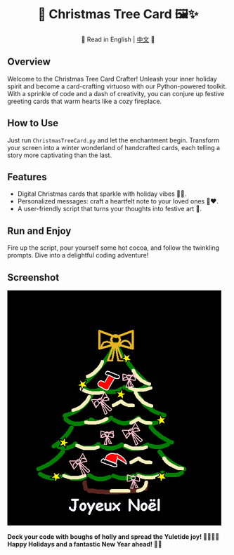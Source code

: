 <div align="center">

# 🎄 Christmas Tree Card 🖼️✨

📜 Read in English | [中文](README.zh.md) 📜

</div>

## Overview
Welcome to the Christmas Tree Card Crafter! Unleash your inner holiday spirit and become a card-crafting virtuoso with our Python-powered toolkit. With a sprinkle of code and a dash of creativity, you can conjure up festive greeting cards that warm hearts like a cozy fireplace.

## How to Use
Just run `ChristmasTreeCard.py` and let the enchantment begin. Transform your screen into a winter wonderland of handcrafted cards, each telling a story more captivating than the last.

## Features
- Digital Christmas cards that sparkle with holiday vibes 💌✨.
- Personalized messages: craft a heartfelt note to your loved ones 📝❤️.
- A user-friendly script that turns your thoughts into festive art 🌟.

## Run and Enjoy
Fire up the script, pour yourself some hot cocoa, and follow the twinkling prompts. Dive into a delightful coding adventure!

## Screenshot
![Christmas Tree Card](./ChristmasTreeCard.png)

**Deck your code with boughs of holly and spread the Yuletide joy! 🎅🏽👨‍💻 Happy Holidays and a fantastic New Year ahead! 🎉🍾**
